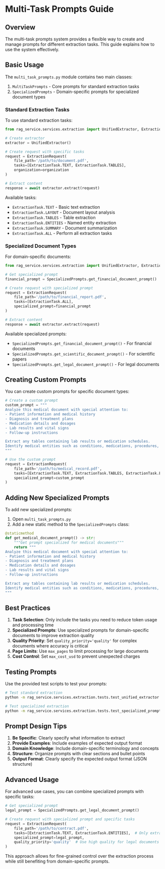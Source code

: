 # Multi-Task Prompts Guide

## Overview

The multi-task prompts system provides a flexible way to create and manage prompts for different extraction tasks. This guide explains how to use the system effectively.

## Basic Usage

The `multi_task_prompts.py` module contains two main classes:

1. `MultiTaskPrompts` - Core prompts for standard extraction tasks
2. `SpecializedPrompts` - Domain-specific prompts for specialized document types

### Standard Extraction Tasks

To use standard extraction tasks:

```python
from rag_service.services.extraction import UnifiedExtractor, ExtractionRequest, ExtractionTask

# Create extractor
extractor = UnifiedExtractor()

# Create request with specific tasks
request = ExtractionRequest(
    file_path='/path/to/document.pdf',
    tasks=[ExtractionTask.TEXT, ExtractionTask.TABLES],
    organization=organization
)

# Extract content
response = await extractor.extract(request)
```

Available tasks:
- `ExtractionTask.TEXT` - Basic text extraction
- `ExtractionTask.LAYOUT` - Document layout analysis
- `ExtractionTask.TABLES` - Table extraction
- `ExtractionTask.ENTITIES` - Named entity extraction
- `ExtractionTask.SUMMARY` - Document summarization
- `ExtractionTask.ALL` - Perform all extraction tasks

### Specialized Document Types

For domain-specific documents:

```python
from rag_service.services.extraction import UnifiedExtractor, ExtractionRequest, ExtractionTask, SpecializedPrompts

# Get specialized prompt
financial_prompt = SpecializedPrompts.get_financial_document_prompt()

# Create request with specialized prompt
request = ExtractionRequest(
    file_path='/path/to/financial_report.pdf',
    tasks=[ExtractionTask.ALL],
    specialized_prompt=financial_prompt
)

# Extract content
response = await extractor.extract(request)
```

Available specialized prompts:
- `SpecializedPrompts.get_financial_document_prompt()` - For financial documents
- `SpecializedPrompts.get_scientific_document_prompt()` - For scientific papers
- `SpecializedPrompts.get_legal_document_prompt()` - For legal documents

## Creating Custom Prompts

You can create custom prompts for specific document types:

```python
# Create a custom prompt
custom_prompt = """
Analyze this medical document with special attention to:
- Patient information and medical history
- Diagnosis and treatment plans
- Medication details and dosages
- Lab results and vital signs
- Follow-up instructions

Extract any tables containing lab results or medication schedules.
Identify medical entities such as conditions, medications, procedures, and healthcare providers.
"""

# Use the custom prompt
request = ExtractionRequest(
    file_path='/path/to/medical_record.pdf',
    tasks=[ExtractionTask.TEXT, ExtractionTask.TABLES, ExtractionTask.ENTITIES],
    specialized_prompt=custom_prompt
)
```

## Adding New Specialized Prompts

To add new specialized prompts:

1. Open `multi_task_prompts.py`
2. Add a new static method to the `SpecializedPrompts` class:

```python
@staticmethod
def get_medical_document_prompt() -> str:
    """Get prompt specialized for medical documents"""
    return """
Analyze this medical document with special attention to:
- Patient information and medical history
- Diagnosis and treatment plans
- Medication details and dosages
- Lab results and vital signs
- Follow-up instructions

Extract any tables containing lab results or medication schedules.
Identify medical entities such as conditions, medications, procedures, and healthcare providers.
"""
```

## Best Practices

1. **Task Selection**: Only include the tasks you need to reduce token usage and processing time
2. **Specialized Prompts**: Use specialized prompts for domain-specific documents to improve extraction quality
3. **Quality Priority**: Set `quality_priority='quality'` for complex documents where accuracy is critical
4. **Page Limits**: Use `max_pages` to limit processing for large documents
5. **Cost Control**: Set `max_cost_usd` to prevent unexpected charges

## Testing Prompts

Use the provided test scripts to test your prompts:

```bash
# Test standard extraction
python -m rag_service.services.extraction.tests.test_unified_extractor /path/to/document.pdf -t text,tables

# Test specialized extraction
python -m rag_service.services.extraction.tests.test_specialized_prompts /path/to/document.pdf --type financial
```

## Prompt Design Tips

1. **Be Specific**: Clearly specify what information to extract
2. **Provide Examples**: Include examples of expected output format
3. **Domain Knowledge**: Include domain-specific terminology and concepts
4. **Structure**: Organize prompts with clear sections and bullet points
5. **Output Format**: Clearly specify the expected output format (JSON structure)

## Advanced Usage

For advanced use cases, you can combine specialized prompts with specific tasks:

```python
# Get specialized prompt
legal_prompt = SpecializedPrompts.get_legal_document_prompt()

# Create request with specialized prompt and specific tasks
request = ExtractionRequest(
    file_path='/path/to/contract.pdf',
    tasks=[ExtractionTask.TEXT, ExtractionTask.ENTITIES],  # Only extract text and entities
    specialized_prompt=legal_prompt,
    quality_priority='quality'  # Use high quality for legal documents
)
```

This approach allows for fine-grained control over the extraction process while still benefiting from domain-specific prompts.
